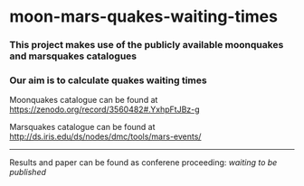 # moon-mars-quakes-waiting-times

### This project makes use of the publicly available moonquakes and marsquakes catalogues 
### Our aim is to calculate quakes waiting times

Moonquakes catalogue can be found at https://zenodo.org/record/3560482#.YxhpFtJBz-g 

Marsquakes catalogue can be found at http://ds.iris.edu/ds/nodes/dmc/tools/mars-events/

---
Results and paper can be found as conferene proceeding: *waiting to be published*
